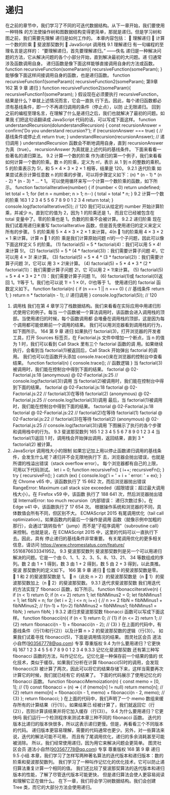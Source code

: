 # 递归

在之前的章节中，我们学习了不同的可迭代数据结构。从下一章开始，我们要使用一种特殊
的方法使操作树和图数据结构变得更简单，那就是递归。但是学习树和图之前，我们需要先理解
递归是如何工作的。
本章内容包括：
 理解递归
 计算一个数的阶乘
 斐波那契数列
 JavaScript 调用栈
9.1 理解递归
有一句编程的至理名言是这样的：
“要理解递归，首先要理解递归。”
——佚名
递归是一种解决问题的方法，它从解决问题的各个小部分开始，直到解决最初的大问题。递
归通常涉及函数调用自身。
递归函数是像下面这样能够直接调用自身的方法或函数。
function recursiveFunction(someParam){ 
 recursiveFunction(someParam); 
} 
能够像下面这样间接调用自身的函数，也是递归函数。
function recursiveFunction1(someParam){ 
 recursiveFunction2(someParam); 
第9章
162 第 9 章 递归
} 
function recursiveFunction2(someParam){ 
 recursiveFunction1(someParam); 
} 
假设现在必须要执行 recursiveFunction，结果是什么？单就上述情况而言，它会一直执
行下去。因此，每个递归函数都必须有基线条件，即一个不再递归调用的条件（停止点），以防
止无限递归。
回到之前的编程至理名言，在理解了什么是递归之后，我们也就解决了最初的问题。如果我
们把这句话翻译成 JavaScript 代码的话，可以写成下面这样。
function understandRecursion(doIunderstandRecursion) { 
 const recursionAnswer = confirm('Do you understand recursion?'); 
 if (recursionAnswer === true) { // 基线条件或停止点
 return true; 
 } 
 understandRecursion(recursionAnswer); // 递归调用
} 
understandRecursion 函数会不断地调用自身，直到 recursionAnswer 为真（true）。
recursionAnswer 为真就是上述代码的基线条件。
下面来看看一些著名的递归算法。
9.2 计算一个数的阶乘
作为递归的第一个例子，我们来看看如何计算一个数的阶乘。数 n 的阶乘，定义为 n!，表示
从 1 到 n 的整数的乘积。
5 的阶乘表示为 5!，和 5 × 4 × 3 × 2 × 1 相等，结果是 120。
9.2.1 迭代阶乘
如果尝试表示计算任意数 n 的阶乘的步骤，可以将步骤定义如下：(n) * (n - 1) * (n - 
2) * (n - 3) * ... * 1。
可以使用循环来写一个计算一个数阶乘的函数，如下所示。
function factorialIterative(number) { 
 if (number < 0) return undefined; 
 let total = 1; 
 for (let n = number; n > 1; n--) { 
 total = total * n; 
 } 
9.2 计算一个数的阶乘 163 
1 
2 
3 
4
5 
5 
6
7 
8 
9 
0
1 
2
3 
4 
 return total; 
} 
console.log(factorialIterative(5)); // 120 
我们可以从给定的 number 开始计算阶乘，并减少 n，直到它的值为 2，因为 1 的阶乘还是 1，
而且它已经被包含在 total 变量中了。零的阶乘也是 1。负数的阶乘不会被计算。
9.2.2 递归阶乘
现在我们试着用递归来重写 factorialIterative 函数，但是首先使用递归的定义来定义
所有的步骤。
5 的阶乘用 5 × 4 × 3 × 2 × 1 来计算。4(n  1)的阶乘用 4 × 3 × 2 × 1 来计算。计算 n  1 的阶
乘是我们计算原始问题 n!的一个子问题，因此可以像下面这样定义 5 的阶乘。
(1) factorial(5) = 5 * factorial(4)：我们可以用 5 × 4!来计算 5!。
(2) factorial(5) = 5 * (4 * factorial(3))：我们需要计算子问题 4!，它可以用 4 × 3!
来计算。
(3) factorial(5) = 5 * 4 * (3 * factorial(2))：我们需要计算子问题 3!，它可以
用 3 × 2!来计算。
(4) factorial(5) = 5 * 4 * 3 * (2 * factorial(1))：我们需要计算子问题 2!，它
可以用 2 × 1!来计算。
(5) factorial(5) = 5 * 4 * 3 * 2 * (1)：我们需要计算子问题 1!。
(6) factorial(1)或 factorial(0)返回 1。1!等于 1。我们也可以说 1! = 1 × 0!，0!也等于 1。
使用递归的 factorial 函数定义如下。
function factorial(n) { 
 if (n === 1 || n === 0) { // 基线条件
 return 1; 
 } 
 return n * factorial(n - 1); // 递归调用
} 
console.log(factorial(5)); // 120 
1. 调用栈
我们在第 4 章学习了栈数据结构。我们来看看在实际应用中用递归形式使用它的例子。每当
一个函数被一个算法调用时，该函数会进入调用栈的顶部。当使用递归的时候，每个函数调用都
会堆叠在调用栈的顶部，这是因为每个调用都可能依赖前一个调用的结果。
我们可以用浏览器看到调用栈的行为，如下图所示。
164 第 9 章 递归
如果执行 factorial(3)，打开浏览器的开发者工具，打开 Sources 标签页，在 Factorial.js
文件中增加一个断点，当 n 的值为 1 时，我们可以看到 Call Stack 里有三个 factorial 函数的调
用。如果继续执行，会看到当 factorial(1)被返回后，Call Stack 开始弹出 factorial 的调用。
我们也可以在函数开头添加 console.trace()来在浏览器的控制台中查看结果。
function factorial(n) { 
 console.trace(); 
 // 函数逻辑
} 
当 factorial(3)被调用时，我们能在控制台中得到下面的结果。
factorial @ 02-Factorial.js:18 
(anonymous) @ 02-Factorial.js:25 // console.log(factorial(3))调用
当 factorial(2)被调用时，我们能在控制台中得到下面的结果。
factorial @ 02-Factorial.js:18 
factorial @ 02-Factorial.js:22 // factorial(3)在等待 factorial(2) 
(anonymous) @ 02-Factorial.js:25 // console.log(factorial(3))调用
最后，当 factorial(1)被调用时，我们能在控制台中得到下面的结果。
factorial @ 02-Factorial.js:18 
factorial @ 02-Factorial.js:22 // factorial(2)在等待 factorial(1) 
factorial @ 02-Factorial.js:22 // factorial(3)在等待 factorial(2) 
(anonymous) @ 02-Factorial.js:25 // console.log(factorial(3))调用
下图展示了执行的各个步骤和调用栈中的行为。
9.3 斐波那契数列 165 
1 
2 
3 
4
5 
5 
6
7 
8 
9 
0
1 
2
3 
4 
当 factorial(1)返回 1 时，调用栈会开始弹出调用，返回结果，直到 3 * factorial(2)
被计算。
2. JavaScript 调用栈大小的限制
如果忘记加上用以停止函数递归调用的基线条件，会发生什么呢？递归并不会无限地执行下
去，浏览器会抛出错误，也就是所谓的栈溢出错误（stack overflow error）。
每个浏览器都有自己的上限，可用以下代码测试。
let i = 0; 
function recursiveFn() { 
 i++; 
 recursiveFn(); 
} 
try { 
 recursiveFn(); 
} catch (ex) { 
 console.log('i = ' + i + ' error: ' + ex); 
} 
在 Chrome v65 中，该函数执行了 15 662 次，而后浏览器抛出错误 RangeError: Maximum 
call stack size exceeded（超限错误：超过最大调用栈大小）。在 Firefox v59 中，该函数
执行了 188 641 次，然后浏览器抛出错误 InternalError: too much recursion（内部错误：
递归次数过多）。在 Edge v41 中，该函数执行了 17 654 次。
根据操作系统和浏览器的不同，具体数值会所有不同，但区别不大。
ECMAScript 2015 有尾调用优化（tail call optimization）。如果函数内的最后一个操作是调用
函数（就像示例中加粗的那行），会通过“跳转指令”（jump）而不是“子程序调用”（subroutine 
call）来控制。也就是说，在 ECMAScript 2015 中，这里的代码可以一直执行下去。因此，具有
停止递归的基线条件非常重要。
有关尾调用优化的更多相关信息，请访问 https://www.chromestatus.com/feature/ 
5516876633341952。
9.3 斐波那契数列
斐波那契数列是另一个可以用递归解决的问题。它是一个由 0、1、1、2、3、5、8、13、21、
34 等数组成的序列。数 2 由 1 + 1 得到，数 3 由 1 + 2 得到，数 5 由 2 + 3 得到，以此类推。斐波
那契数列的定义如下。
166 第 9 章 递归
 位置 0 的斐波那契数是零。
 1 和 2 的斐波那契数是 1。  n（此处 n > 2）的斐波那契数是（n  1）的斐波那契数加上（n  2）的斐波那契数。
9.3.1 迭代求斐波那契数
我们用迭代的方法实现了 fibonacci 函数，如下所示。
function fibonacciIterative(n) { 
 if (n < 1) return 0; 
 if (n <= 2) return 1; 
 let fibNMinus2 = 0; 
 let fibNMinus1 = 1; 
 let fibN = n; 
 for (let i = 2; i <= n; i++) { // n >= 2 
 fibN = fibNMinus1 + fibNMinus2; // f(n-1) + f(n-2) 
 fibNMinus2 = fibNMinus1; 
 fibNMinus1 = fibN; 
 } 
 return fibN; 
} 
9.3.2 递归求斐波那契数
fibonacci 函数可以写成下面这样。
function fibonacci(n){ 
 if (n < 1) return 0; // {1} 
 if (n <= 2) return 1; // {2} 
 return fibonacci(n - 1) + fibonacci(n - 2); // {3} 
} 
在上面的代码中，有基线条件（行{1}和行{2}）以及计算 n > 2 的斐波那契数的逻辑（行{3}）。
如果我们试着寻找 fibonacci(5)，下面是调用情况的结果。
图灵社区会员 道法小自然(903567778@qq.com) 专享 尊重版权
9.4 为什么要用递归？它更快吗 167 
1 
2 
3 
4
5 
5 
6
7 
8 
9 
0
1 
2
3 
4 
9.3.3 记忆化斐波那契数
还有第三种写 fibonacci 函数的方法，叫作记忆化。记忆化是一种保存前一个结果的值的
优化技术，类似于缓存。如果我们分析在计算 fibonacci(5)时的调用，会发现 fibonacci(3)
被计算了两次，因此可以将它的结果存储下来，这样当需要再次计算它的时候，我们就已经有它
的结果了。
下面的代码展示了使用记忆化的 fibonacci 函数。
function fibonacciMemoization(n) { 
 const memo = [0, 1]; // {1} 
 const fibonacci = (n) => { 
 if (memo[n] != null) return memo[n]; // {2} 
 return memo[n] = fibonacci(n - 1, memo) + fibonacci(n - 2, memo); // {3} 
 }; 
 return fibonacci; 
} 
在上面的代码中，我们声明了一个 memo 数组来缓存所有的计算结果（行{1}）。如果结果已
经被计算了，我们就返回它（行{2}），否则计算该结果并将它加入缓存（行{3}）。
9.4 为什么要用递归？它更快吗
我们运行一个检测程序来测试本章三种不同的 fibonacci 函数。
迭代的版本比递归的版本快很多，所以这表示递归更慢。但是，再看看三个不同版本的代码。
递归版本更容易理解，需要的代码通常也更少。另外，对一些算法来说，迭代的解法可能不可用，
而且有了尾调用优化，递归的多余消耗甚至可能被消除。
所以，我们经常使用递归，因为用它来解决问题会更简单。
图灵社区会员 道法小自然(903567778@qq.com) 专享 尊重版权
168 第 9 章 递归
9.5 小结
本章，我们学习了怎样写两种著名算法的迭代版本和递归版本：数的阶乘和斐波那契数列。
我们学习了一种叫作记忆化的优化技术，它可以防止递归算法重复计算一个相同的值。
我们还比较了斐波那契算法的迭代版本和递归版本的性能，了解了尽管迭代版本可能更快，
但是递归算法会使人更容易阅读和理解它正在做什么。
在下一章，我们将会学习树数据结构。我们会创建 Tree 类，而它的大部分方法会使用递归。